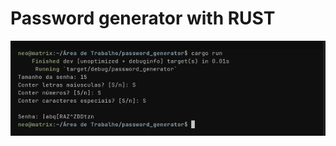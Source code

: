 # Password generator with RUST

![Screenshot](https://raw.githubusercontent.com/Gean-Lima/password_generator_rust/main/screenshot.png)
